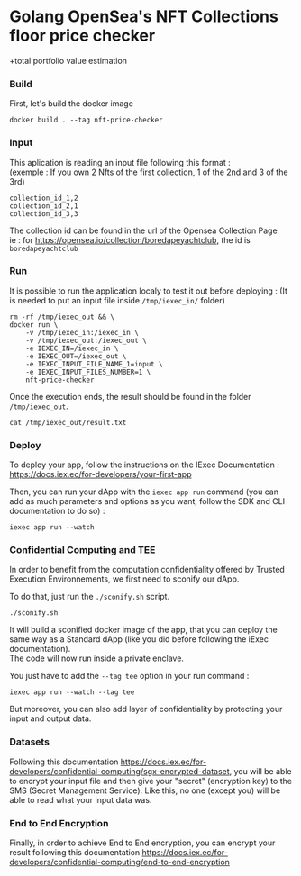 # Golang OpenSea's NFT Collections floor price checker
+total portfolio value estimation

### Build
First, let's build the docker image
```
docker build . --tag nft-price-checker
```

### Input
This aplication is reading an input file following this format :  
(exemple : If you own 2 Nfts of the first collection, 1 of the 2nd and 3 of the 3rd)
```
collection_id_1,2
collection_id_2,1
collection_id_3,3
```
The collection id can be found in the url of the Opensea Collection Page  
ie : for https://opensea.io/collection/boredapeyachtclub, the id is ```boredapeyachtclub```

### Run
It is possible to run the application localy to test it out before deploying :
(It is needed to put an input file inside ```/tmp/iexec_in/``` folder)
```
rm -rf /tmp/iexec_out && \
docker run \
    -v /tmp/iexec_in:/iexec_in \
    -v /tmp/iexec_out:/iexec_out \
    -e IEXEC_IN=/iexec_in \
    -e IEXEC_OUT=/iexec_out \
    -e IEXEC_INPUT_FILE_NAME_1=input \
    -e IEXEC_INPUT_FILES_NUMBER=1 \
    nft-price-checker
```
Once the execution ends, the result should be found in the folder
`/tmp/iexec_out`.
```
cat /tmp/iexec_out/result.txt
```

### Deploy
To deploy your app, follow the instructions on the IExec Documentation : https://docs.iex.ec/for-developers/your-first-app

Then, you can run your dApp with the ```iexec app run``` command (you can add as much parameters and options as you want, follow the SDK and CLI documentation to do so) :  
```
iexec app run --watch
```

### Confidential Computing and TEE
In order to benefit from the computation confidentiality offered by Trusted Execution Environnements, we first need to sconify our dApp.  

To do that, just run the ```./sconify.sh``` script.  
```
./sconify.sh
```
It will build a sconified docker image of the app, that you can deploy the same way as a Standard dApp (like you did before following the iExec documentation).  
The code will now run inside a private enclave.  

You just have to add the ```--tag tee``` option in your run command :
```
iexec app run --watch --tag tee
```

But moreover, you can also add layer of confidentiality by protecting your input and output data.

### Datasets
Following this documentation https://docs.iex.ec/for-developers/confidential-computing/sgx-encrypted-dataset, you will be able to encrypt your input file and then give your "secret" (encryption key) to the SMS (Secret Management Service). Like this, no one (except you) will be able to read what your input data was.

### End to End Encryption
Finally, in order to achieve End to End encryption, you can encrypt your result following this documentation https://docs.iex.ec/for-developers/confidential-computing/end-to-end-encryption
